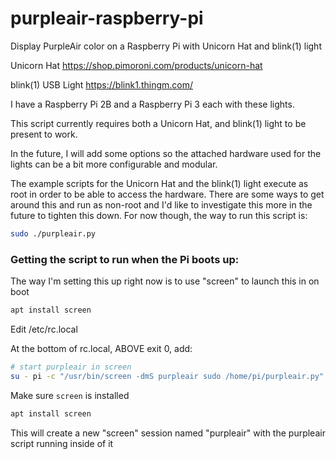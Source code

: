 # purpleair-raspberry-pi
Display PurpleAir color on a Raspberry Pi with Unicorn Hat and blink(1) light

Unicorn Hat https://shop.pimoroni.com/products/unicorn-hat

blink(1) USB Light https://blink1.thingm.com/

I have a Raspberry Pi 2B and a Raspberry Pi 3 each with these lights.

This script currently requires both a Unicorn Hat, and blink(1) light to be present to work.

In the future, I will add some options so the attached hardware used for the lights can be a bit more configurable and modular.

The example scripts for the Unicorn Hat and the blink(1) light execute as root in order to be able to access the hardware.
There are some ways to get around this and run as non-root and I'd like to investigate this more in the future to tighten this down.
For now though, the way to run this script is:

```bash
sudo ./purpleair.py
```

### Getting the script to run when the Pi boots up:

The way I'm setting this up right now is to use "screen" to launch this in on boot

```bash
apt install screen
```

Edit /etc/rc.local

At the bottom of rc.local, ABOVE exit 0, add:

```bash
# start purpleair in screen
su - pi -c "/usr/bin/screen -dmS purpleair sudo /home/pi/purpleair.py"
```

Make sure `screen` is installed

```bash
apt install screen
```

This will create a new "screen" session named "purpleair" with the purpleair script running inside of it

